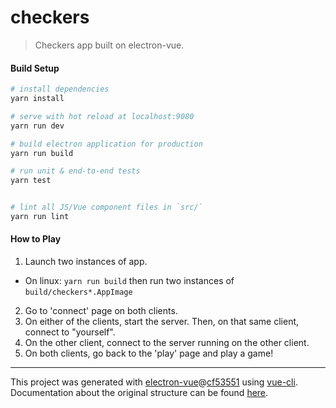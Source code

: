 # checkers

> Checkers app built on electron-vue.

#### Build Setup

``` bash
# install dependencies
yarn install

# serve with hot reload at localhost:9080
yarn run dev

# build electron application for production
yarn run build

# run unit & end-to-end tests
yarn test


# lint all JS/Vue component files in `src/`
yarn run lint

```

#### How to Play

1. Launch two instances of app.
  - On linux: `yarn run build` then run two instances of `build/checkers*.AppImage`
2. Go to 'connect' page on both clients.
3. On either of the clients, start the server. Then, on that same client, connect to "yourself".
4. On the other client, connect to the server running on the other client.
5. On both clients, go back to the 'play' page and play a game!

---

This project was generated with [electron-vue](https://github.com/SimulatedGREG/electron-vue)@[cf53551](https://github.com/SimulatedGREG/electron-vue/tree/cf53551a209b49220525e7de80f1c541d7096aef) using [vue-cli](https://github.com/vuejs/vue-cli). Documentation about the original structure can be found [here](https://simulatedgreg.gitbooks.io/electron-vue/content/index.html).
